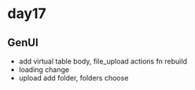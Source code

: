 # day17

## GenUI

- add virtual table body, file_upload actions fn rebuild
- loading change
- upload add folder, folders choose
